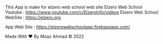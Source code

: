 This App is make for elzero web school web site
Elzero Web School Youtube : https://www.youtube.com/c/ElzeroInfo/videos
Elzero Web School WebSite : https://elzero.org

App Web Site : https://elzerowebschoolapp.firebaseapp.com/

Made With ❤ By Moaz Ahmad © 2022